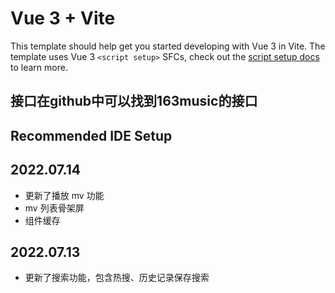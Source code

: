 # Vue 3 + Vite

This template should help get you started developing with Vue 3 in Vite. The template uses Vue 3 `<script setup>` SFCs, check out the [script setup docs](https://v3.vuejs.org/api/sfc-script-setup.html#sfc-script-setup) to learn more.


## 接口在github中可以找到163music的接口

##

## Recommended IDE Setup

## 2022.07.14

- 更新了播放 mv 功能
- mv 列表骨架屏
- 组件缓存


## 2022.07.13

- 更新了搜索功能，包含热搜、历史记录保存搜索


